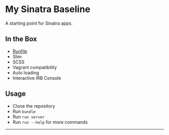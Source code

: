 My Sinatra Baseline
==================================================

A starting point for Sinatra apps.


In the Box
--------------------------------------------------

- [Runfile]
- Slim
- SCSS
- Vagrant compatibility
- Auto loading
- Interactive IRB Console


Usage
--------------------------------------------------

- Clone the repository
- Run `bundle`
- Run `run server`
- Run `run --help` for more commands


---

[Runfile]: https://github.com/DannyBen/runfile